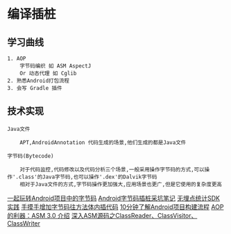 # 编译插桩

## 学习曲线

    1. AOP
        字节码编织 如 ASM AspectJ
        Or 动态代理 如 Cglib
    2. 熟悉Android打包流程
    3. 会写 Gradle 插件
    
## 技术实现

    Java文件

        APT,AndroidAnnotation 代码生成的场景,他们生成的都是Java文件

    字节码(Bytecode)

        对于代码监控,代码修改以及代码分析三个场景,一般采用操作字节码的方式,可以操作'.class'的Java字节码,也可以操作'.dex'的Dalvik字节码
        相对于Java文件的方式,字节码操作更加强大,应用场景也更广,但是它使用的复杂度更高

[一起玩转Android项目中的字节码](http://quinnchen.me/2018/09/13/2018-09-13-asm-transform/)
[Android字节码插桩采坑笔记](https://juejin.im/post/5aa0e7eff265da2395308f48)
[无埋点统计SDK实践](https://juejin.im/post/5c0e4117518825369c566f07)
[手摸手增加字节码往方法体内插代码](http://www.wangyuwei.me/2017/01/22/%E6%89%8B%E6%91%B8%E6%89%8B%E5%A2%9E%E5%8A%A0%E5%AD%97%E8%8A%82%E7%A0%81%E5%BE%80%E6%96%B9%E6%B3%95%E4%BD%93%E5%86%85%E6%8F%92%E4%BB%A3%E7%A0%81/)
[10分钟了解Android项目构建流程](https://juejin.im/post/5a69c0ccf265da3e2a0dc9aa)
[AOP 的利器：ASM 3.0 介绍](https://www.ibm.com/developerworks/cn/java/j-lo-asm30/)
[深入ASM源码之ClassReader、ClassVisitor、ClassWriter](http://www.blogjava.net/DLevin/archive/2014/06/25/414292.html)